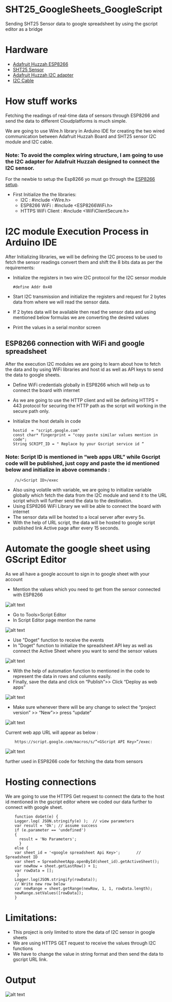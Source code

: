 # SHT25_GoogleSheets_GoogleScript
Sending SHT25 Sensor data to google spreadsheet by using the gscript editor as a bridge

# Hardware
 - [Adafruit Huzzah ESP8266](https://www.thingbits.net/products/adafruit-huzzah-esp8266-wifi-breakout-board?utm_source=google&utm_medium=cpc&gclid=Cj0KCQiA3IPgBRCAARIsABb-iGK_yrh94I-yVBeadNt0Hj_m0wOOg0dfDr81zkfdsZZ1O1vGUczu-vkaAqOIEALw_wcB)
 - [SHT25 Sensor](https://store.ncd.io/product/sht25-humidity-and-temperature-sensor-%C2%B11-8rh-%C2%B10-2c-i2c-mini-module/)
 - [Adafruit Huzzah I2C adapter](https://store.ncd.io/product/i2c-shield-for-adafruit-huzzah-esp8266-integrated-usb-and-i2c-port/)
 - [I2C Cable](https://store.ncd.io/product/i%C2%B2c-cable/)

# How stuff works

Fetching the readings of real-time data of sensors through ESP8266 and send the data to different Cloudplatforms is much simple.

We are going to use Wire.h library in Arduino IDE for creating the two wired communication between Adafruit Huzzah Board and SHT25 sensor I2C module and I2C cable.

### Note: To avoid the complex wiring structure, I am going to use the I2C adapter for Adafruit Huzzah designed to connect the I2C sensor.

For the newbie to setup the Esp8266 yo must go through the [ESP8266 setup](https://github.com/varul29/ESP8266/blob/master/README.md).

   - First Initialize the the libraries:
        - I2C :  #include <Wire.h>
        - ESP8266 WiFi : #include <ESP8266WiFi.h>
        - HTTPS WiFi Client : #include <WiFiClientSecure.h>
 
# I2C module Execution Process in Arduino IDE

After Initializing libraries, we will be defining the I2C process to be used to fetch the sensor readings convert them and shift the 8 bits data as per the requirements:

- Initialize the registers in two wire I2C protocol for the I2C sensor module 

      #define Addr 0x40

- Start I2C transmission and initialize the registers and request for 2 bytes data from where we will read the sensor data.
- If 2 bytes data will be available then read the sensor data and using mentioned below formulas we are converting the desired values 
- Print the values in a serial monitor screen

## ESP8266 connection with WiFi and google spreadsheet
After the execution  I2C modules we are going to learn about how to fetch the data and by using WiFi libraries and host id as well as API keys to send the data to google sheets.

- Define WiFi credentials globally  in ESP8266 which will help us to connect the board with internet 
- As we are going to use the HTTP client and will be defining HTTPS = 443 protocol for securing the HTTP path as the script will working in the secure path only.
- Initialize the host details in code 
  
      hostid  = "script.google.com"
      const char* fingerprint = "copy paste similar values mention in code";
      String SCRIPT_ID = " Replace by your Gscript service id “

### Note: Script ID is mentioned in “web apps URL” while Gscript code will be published, just copy and paste the id mentioned below and initialize in above commands :

        /s/<Script ID>/exec

- Also using volatile with variable, we are going to initialize variable globally which fetch the data from the I2C module and send it to the URL script which will further send the data to the destination.
- Using ESP8266 WiFi Library we will be able to connect the board with internet 
- The sensor data will be hosted to a local server after every 5s.
- With the help of URL script, the data will be hosted to google script published link Active page after every 15 seconds.

# Automate the google sheet using GScript Editor 

As we all have a google account to sign in to google sheet with your account
 - Mention the values which you need to get from the sensor connected with ESP8266
 
 ![alt text](https://github.com/varul29/SHT25_GoogleSheets_GoogleScript/blob/master/GScript_SHT25_Snaps/Add%20sheet%20value.PNG)
 
 - Go to Tools>Script Editor
 - In Script Editor page mention the name 
 
 ![alt text](https://github.com/varul29/SHT25_GoogleSheets_GoogleScript/blob/master/GScript_SHT25_Snaps/Script%20editor.PNG)
 
 - Use "Doget" function to receive the events
 - In "Doget" function to initialize the spreadsheet API key as well as connect the Active Sheet where you want to send the sensor values
 
 ![alt text](https://github.com/varul29/SHT25_GoogleSheets_GoogleScript/blob/master/GScript_SHT25_Snaps/spread%20sheet%20link.PNG)
 
 - With the help of automation function to mentioned in the code to represent the data in rows and columns easily.
 - Finally, save the data and click on “Publish”>> Click “Deploy as web apps”
 
 ![alt text](https://github.com/varul29/SHT25_GoogleSheets_GoogleScript/blob/master/GScript_SHT25_Snaps/Publish.PNG)
 
 - Make sure whenever there will be any change to select the “project version” >> “New”>> press “update”
 
 ![alt text](https://github.com/varul29/SHT25_GoogleSheets_GoogleScript/blob/master/GScript_SHT25_Snaps/Project%20vision.PNG)

Current web app URL will appear as below :

        https://script.google.com/macros/s/”<GScript API Key>”/exec:
        
 ![alt text](https://github.com/varul29/SHT25_GoogleSheets_GoogleScript/blob/master/GScript_SHT25_Snaps/Scipt%20API%20key.PNG)

further used in ESP8266 code for fetching the data from sensors

# Hosting connections 

We are going to use the HTTPS Get request to connect the data to the host id mentioned in the gscript editor where we coded our data further to connect with google sheet.

        function doGet(e) { 
        Logger.log( JSON.stringify(e) );  // view parameters
        var result = 'Ok'; // assume success
        if (e.parameter == 'undefined') 
        {
          result = 'No Parameters';
          }
        else {
        var sheet_id = '<google spreadsheet Api Key>';       // Spreadsheet ID
        var sheet = SpreadsheetApp.openById(sheet_id).getActiveSheet();
        var newRow = sheet.getLastRow() + 1;                        
        var rowData = [];
         }
        Logger.log(JSON.stringify(rowData));
        // Write new row below
        var newRange = sheet.getRange(newRow, 1, 1, rowData.length);
        newRange.setValues([rowData]);
        }

# Limitations:

 - This project is only limited to store the data of I2C sensor in google sheets
 - We are using HTTPS GET request to receive the values through I2C functions
 - We have to change the value in string format and then send the data to gscript URL link.

# Output

 ![alt text](https://github.com/varul29/SHT25_GoogleSheets_GoogleScript/blob/master/GScript_SHT25_Snaps/Output.PNG)
